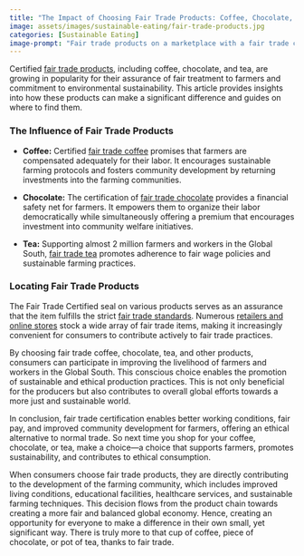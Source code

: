 ```yaml
---
title: "The Impact of Choosing Fair Trade Products: Coffee, Chocolate, and Tea"
image: assets/images/sustainable-eating/fair-trade-products.jpg
categories: [Sustainable Eating]
image-prompt: "Fair trade products on a marketplace with a fair trade certified seal"
---
```


Certified [fair trade products](https://www.fairtradeamerica.org/why-fairtrade/global-impact/impact-stories/), including coffee, chocolate, and tea, are growing in popularity for their assurance of fair treatment to farmers and commitment to environmental sustainability. This article provides insights into how these products can make a significant difference and guides on where to find them.

### The Influence of Fair Trade Products

- **Coffee:** Certified [fair trade coffee](https://blog.williams-sonoma.com/fair-trade-coffee-environmental-impacts/) promises that farmers are compensated adequately for their labor. It encourages sustainable farming protocols and fosters community development by returning investments into the farming communities.

- **Chocolate:** The certification of [fair trade chocolate](https://www.fairtrade.net/news/why-choosing-fairtrade-chocolate-makes-a-difference) provides a financial safety net for farmers. It empowers them to organize their labor democratically while simultaneously offering a premium that encourages investment into community welfare initiatives.

- **Tea:** Supporting almost 2 million farmers and workers in the Global South, [fair trade tea](https://www.fairtradeamerica.org/why-fairtrade/global-impact/impact-stories/) promotes adherence to fair wage policies and sustainable farming practices.

### Locating Fair Trade Products

The Fair Trade Certified seal on various products serves as an assurance that the item fulfills the strict [fair trade standards](https://blog.williams-sonoma.com/fair-trade-coffee-environmental-impacts/). Numerous [retailers and online stores](https://www.fairtrade.net/news/why-choosing-fairtrade-chocolate-makes-a-difference) stock a wide array of fair trade items, making it increasingly convenient for consumers to contribute actively to fair trade practices.

By choosing fair trade coffee, chocolate, tea, and other products, consumers can participate in improving the livelihood of farmers and workers in the Global South. This conscious choice enables the promotion of sustainable and ethical production practices. This is not only beneficial for the producers but also contributes to overall global efforts towards a more just and sustainable world.

In conclusion, fair trade certification enables better working conditions, fair pay, and improved community development for farmers, offering an ethical alternative to normal trade. So next time you shop for your coffee, chocolate, or tea, make a choice—a choice that supports farmers, promotes sustainability, and contributes to ethical consumption.

When consumers choose fair trade products, they are directly contributing to the development of the farming community, which includes improved living conditions, educational facilities, healthcare services, and sustainable farming techniques. This decision flows from the product chain towards creating a more fair and balanced global economy. Hence, creating an opportunity for everyone to make a difference in their own small, yet significant way. There is truly more to that cup of coffee, piece of chocolate, or pot of tea, thanks to fair trade.